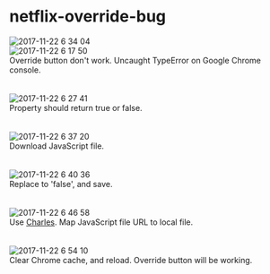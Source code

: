 # netflix-override-bug

![2017-11-22 6 34 04](https://user-images.githubusercontent.com/8012459/33097988-2d249188-cf4f-11e7-8e0b-c6feaacfd11d.png)<br>
![2017-11-22 6 17 50](https://user-images.githubusercontent.com/8012459/33097340-2a06c63a-cf4d-11e7-80ab-d33d7f225178.png)<br>
Override button don't work. Uncaught TypeError on Google Chrome console.<br>
<br><br>
![2017-11-22 6 27 41](https://user-images.githubusercontent.com/8012459/33097727-6de4fe70-cf4e-11e7-8d6f-1920f72bf50c.png)<br>
Property should return true or false.<br>
<br><br>
![2017-11-22 6 37 20](https://user-images.githubusercontent.com/8012459/33098139-a44b5fda-cf4f-11e7-88ba-7f0ce7068cde.png)<br>
Download JavaScript file.<br>
<br><br>
![2017-11-22 6 40 36](https://user-images.githubusercontent.com/8012459/33098245-18e4d254-cf50-11e7-9ced-76b3c5536993.png)<br>
Replace to 'false', and save.<br>
<br><br>
![2017-11-22 6 46 58](https://user-images.githubusercontent.com/8012459/33098510-fd775964-cf50-11e7-89ef-5979289cf035.png)<br>
Use [Charles](https://www.charlesproxy.com/documentation/tools/map-local/). Map JavaScript file URL to local file.<br>
<br><br>
![2017-11-22 6 54 10](https://user-images.githubusercontent.com/8012459/33098834-09a2e766-cf52-11e7-9147-086e4b103ba1.png)<br>
Clear Chrome cache, and reload. Override button will be working.<br>
<br><br>
